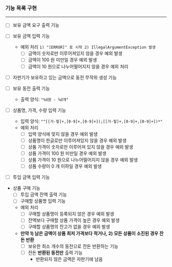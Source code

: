 ### 기능 목록 구현
***
- [ ] 보유 금액 요구 출력 기능
- [ ] 보유 금액 입력 기능
  - 예외 처리 `1) "[ERROR]" 로 시작 2) IllegalArgumentException 발생`
    - [ ] 금액이 숫자로만 이루어져있지 않을 경우 예외 발생
    - [ ] 금액이 100 원 미만일 경우 예외 발생
    - [ ] 금액이 10 원으로 나누어떨어지지 않을 경우 예외 처리

- [ ] 자판기가 보유하고 있는 금액으로 동전 무작위 생성 기능

- [ ] 보유 동전 출력 기능
  - 출력 양식: `"%d원 - %d개"`

- [ ] 상품명, 가격, 수량 입력 기능
  - 입력 양식: `"^[[가-힣]+,[0-9]+,[0-9]+](;[[가-힣]+,[0-9]+,[0-9]+])*"`
  - 예외 처리
    - [ ] 입력 양식에 맞지 않을 경우 예외 발생
    - [ ] 상품명이 한글로만 이루어져있지 않을 경우 예외 발생
    - [ ] 상품 가격이 숫자로만 이루어져 있지 않을 경우 예외 발생
    - [ ] 상품 가격이 100 원 미만일 경우 예외 발생
    - [ ] 상품 가격이 10 원으로 나누어떨어지지 않을 경우 예외 발생
    - [ ] 상품 수량이 0 개 이하일 경우 예외 발생

- [ ] 투입 금액 입력 기능

- 상품 구매 기능
  - [ ] 투입 금액 잔액 출력 기능
  - [ ] 구매할 상품명 입력 기능
  - 예외 처리
    - [ ] 구매할 상품명이 등록되지 않은 경우 예외 발생
    - [ ] 잔액보다 구매할 상품 가격이 높은 경우 예외 발생
    - [ ] 구매할 상품명의 잔고가 없을 경우 예외 발생
  - **만약 1) 남은 금액이 상품 최저 가격보다 적거나, 2) 모든 상품이 소진된 경우 잔돈 반환**
    - [ ] 보유한 최소 개수의 동전으로 잔돈 반환하는 기능
    - [ ] 잔돈 **반환된 동전만** 출력 기능
      - 반환되지 않은 금액은 자판기에 남음
  